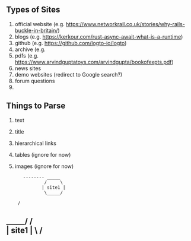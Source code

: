 Types of Sites
--------------
1.  official website (e.g. https://www.networkrail.co.uk/stories/why-rails-buckle-in-britain/)
2.  blogs (e.g. https://kerkour.com/rust-async-await-what-is-a-runtime)
3.  github (e.g. https://github.com/logto-io/logto)
4.  archive (e.g. 
5.  pdfs (e.g. https://www.arvindguptatoys.com/arvindgupta/bookofexpts.pdf)
6.  news sites
7.  demo websites (redirect to Google search?)
8.  forum questions
9. 

Things to Parse
--------------
1. text
2. title
3. hierarchical links
4. tables (ignore for now)
5. images (ignore for now)

          -------- _____
                  /     \
                 | site1 |
                  \_____/ 
                  
        /
  _____/
 /     \
| site1 |
 \     /
  -----
